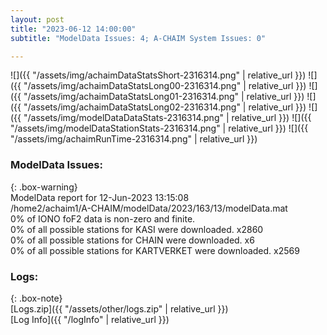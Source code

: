 ```yaml
---
layout: post
title: "2023-06-12 14:00:00"
subtitle: "ModelData Issues: 4; A-CHAIM System Issues: 0"

---
```


![]({{ "/assets/img/achaimDataStatsShort-2316314.png" | relative_url }})
![]({{ "/assets/img/achaimDataStatsLong00-2316314.png" | relative_url }})
![]({{ "/assets/img/achaimDataStatsLong01-2316314.png" | relative_url }})
![]({{ "/assets/img/achaimDataStatsLong02-2316314.png" | relative_url }})
![]({{ "/assets/img/modelDataDataStats-2316314.png" | relative_url }})
![]({{ "/assets/img/modelDataStationStats-2316314.png" | relative_url }})
![]({{ "/assets/img/achaimRunTime-2316314.png" | relative_url }})


### ModelData Issues:  
  
{: .box-warning}  
 ModelData report for 12-Jun-2023 13:15:08   
 /home2/achaim1/A-CHAIM/modelData/2023/163/13/modelData.mat   
 0% of IONO foF2 data is non-zero and finite.   
 0% of all possible stations for KASI were downloaded. x2860   
 0% of all possible stations for CHAIN were downloaded. x6   
 0% of all possible stations for KARTVERKET were downloaded. x2569   
  


### Logs:  
  
{: .box-note}  
[Logs.zip]({{ "/assets/other/logs.zip" | relative_url }})  
[Log Info]({{ "/logInfo" | relative_url }})  
